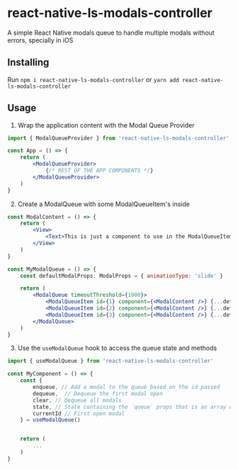 # react-native-ls-modals-controller

A simple React Native modals queue to handle multiple modals without errors, specially in iOS

## Installing

Run `npm i react-native-ls-modals-controller` or `yarn add react-native-ls-modals-controller`

## Usage

1) Wrap the application content with the Modal Queue Provider

```jsx
import { ModalQueueProvider } from 'react-native-ls-modals-controller'

const App = () => {
    return (
        <ModalQueueProvider>
            {/* REST OF THE APP COMPONENTS */}
        </ModalQueueProvider>
    )
}
```

2) Create a ModalQueue with some ModalQueueItem's inside

```jsx
const ModalContent = () => {
    return (
        <View>
            <Text>This is just a component to use in the ModalQueueItem component prop</Text>
        </View>
    )
}

const MyModalQueue = () => {
    const defaultModalProps: ModalProps = { animationType: 'slide' }

    return (
        <ModalQueue timeoutThreshold={1000}>
            <ModalQueueItem id={1} component={<ModalContent />} {...defaultModalProps} />
            <ModalQueueItem id={2} component={<ModalContent />} {...defaultModalProps} />
            <ModalQueueItem id={3} component={<ModalContent />} {...defaultModalProps} />
        </ModalQueue>
    )
}
```

3) Use the `useModalQueue` hook to access the queue state and methods

```jsx
import { useModalQueue } from 'react-native-ls-modals-controller'

const MyComponent = () => {
    const { 
        enqueue, // Add a modal to the queue based on the id passed
        dequeue,  // Dequeue the first modal open
        clear, // Dequeue all modals
        state, // State containing the `queue` props that is an array of modal ids enqueued
        currentId // First open modal
    } = useModalQueue()


    return (
        ...
    )
}
```